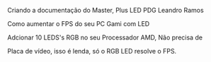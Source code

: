 Criando a documentação do Master, Plus LED PDG Leandro Ramos

Como aumentar o FPS do seu PC Gami com LED

Adcionar 10 LEDS's RGB no seu Processador AMD, Não precisa de 

Placa de vídeo, isso é lenda, só o RGB LED resolve o FPS.